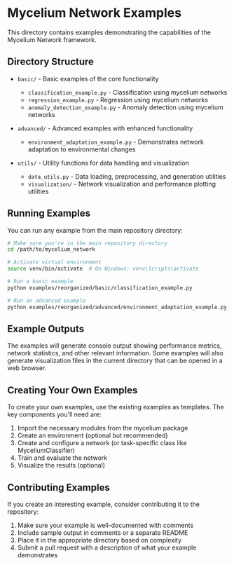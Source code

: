 # Mycelium Network Examples

This directory contains examples demonstrating the capabilities of the Mycelium Network framework.

## Directory Structure

- `basic/` - Basic examples of the core functionality
  - `classification_example.py` - Classification using mycelium networks
  - `regression_example.py` - Regression using mycelium networks
  - `anomaly_detection_example.py` - Anomaly detection using mycelium networks

- `advanced/` - Advanced examples with enhanced functionality
  - `environment_adaptation_example.py` - Demonstrates network adaptation to environmental changes

- `utils/` - Utility functions for data handling and visualization
  - `data_utils.py` - Data loading, preprocessing, and generation utilities
  - `visualization/` - Network visualization and performance plotting utilities

## Running Examples

You can run any example from the main repository directory:

```bash
# Make sure you're in the main repository directory
cd /path/to/mycelium_network

# Activate virtual environment
source venv/bin/activate  # On Windows: venv\Scripts\activate

# Run a basic example
python examples/reorganized/basic/classification_example.py

# Run an advanced example
python examples/reorganized/advanced/environment_adaptation_example.py
```

## Example Outputs

The examples will generate console output showing performance metrics, network statistics, and other relevant information. Some examples will also generate visualization files in the current directory that can be opened in a web browser.

## Creating Your Own Examples

To create your own examples, use the existing examples as templates. The key components you'll need are:

1. Import the necessary modules from the mycelium package
2. Create an environment (optional but recommended)
3. Create and configure a network (or task-specific class like MyceliumClassifier)
4. Train and evaluate the network
5. Visualize the results (optional)

## Contributing Examples

If you create an interesting example, consider contributing it to the repository:

1. Make sure your example is well-documented with comments
2. Include sample output in comments or a separate README
3. Place it in the appropriate directory based on complexity
4. Submit a pull request with a description of what your example demonstrates
